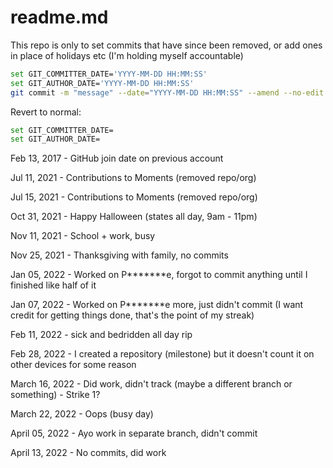 # readme.md

This repo is only to set commits that have since been removed, or add ones in place of holidays etc (I'm holding myself accountable)

```bash
set GIT_COMMITTER_DATE='YYYY-MM-DD HH:MM:SS'
set GIT_AUTHOR_DATE='YYYY-MM-DD HH:MM:SS'
git commit -m "message" --date="YYYY-MM-DD HH:MM:SS" --amend --no-edit
```

Revert to normal:

```bash
set GIT_COMMITTER_DATE=
set GIT_AUTHOR_DATE=
```

Feb 13, 2017 - GitHub join date on previous account

Jul 11, 2021 - Contributions to Moments (removed repo/org)

Jul 15, 2021 - Contributions to Moments (removed repo/org)

Oct 31, 2021 - Happy Halloween (states all day, 9am - 11pm)

Nov 11, 2021 - School + work, busy

Nov 25, 2021 - Thanksgiving with family, no commits

Jan 05, 2022 - Worked on P**\*\*\***e, forgot to commit anything until I finished like half of it

Jan 07, 2022 - Worked on P**\*\*\***e more, just didn't commit (I want credit for getting things done, that's the point of my streak)

Feb 11, 2022 - sick and bedridden all day rip

Feb 28, 2022 - I created a repository (milestone) but it doesn't count it on other devices for some reason

March 16, 2022 - Did work, didn't track (maybe a different branch or something) - Strike 1?

March 22, 2022 - Oops (busy day)

April 05, 2022 - Ayo work in separate branch, didn't commit

April 13, 2022 - No commits, did work
